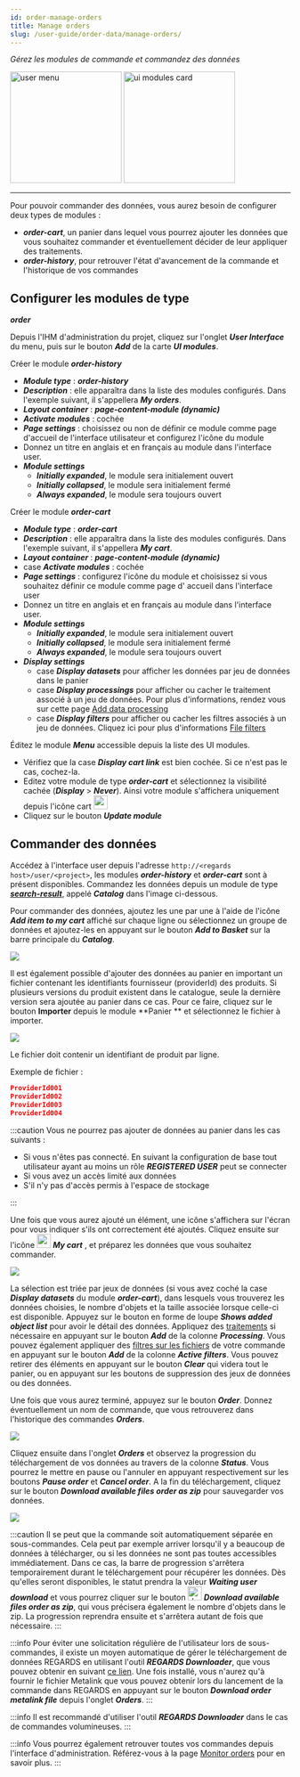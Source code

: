 ```yaml
---
id: order-manage-orders
title: Manage orders
slug: /user-guide/order-data/manage-orders/
---
```


*Gérez les modules de commande et commandez des données*

<img src="/images/user-documentation/v1.4/6-catalog-consultation/catalog/user-interface-menu.png" alt="user menu" height="200"/> 
<img src="/images/user-documentation/v1.4/6-catalog-consultation/catalog/ui-modules-card.png" alt="ui modules card" height="200"/>

---

Pour pouvoir commander des données, vous aurez besoin de configurer deux types de modules :

- ***order-cart***, un panier dans lequel vous pourrez ajouter les données que vous souhaitez commander et
  éventuellement décider de leur appliquer des traitements.
- ***order-history***, pour retrouver l'état d'avancement de la commande et l'historique de vos commandes

## Configurer les modules de type

***order***

Depuis l'IHM d'administration du projet, cliquez sur l'onglet ***User Interface*** du menu, puis sur le bouton ***Add***
de la carte ***UI modules***.

Créer le module ***order-history***

- ***Module type*** : ***order-history***
- ***Description*** : elle apparaîtra dans la liste des modules configurés. Dans l'exemple suivant, il s'appellera
  ***My orders***.
- ***Layout container*** : ***page-content-module (dynamic)***
- ***Activate modules*** : cochée
- ***Page settings*** : choisissez ou non de définir ce module comme page d'accueil de l'interface utilisateur et
  configurez l'icône du module
- Donnez un titre en anglais et en français au module dans l'interface user.
- ***Module settings***
    - ***Initially expanded***, le module sera initialement ouvert
    - ***Initially collapsed***, le module sera initialement fermé
    - ***Always expanded***, le module sera toujours ouvert

Créer le module ***order-cart***

- ***Module type*** : ***order-cart***
- ***Description*** : elle apparaîtra dans la liste des modules configurés. Dans l'exemple suivant, il s'appellera
  ***My cart***.
- ***Layout container*** : ***page-content-module (dynamic)***
- case ***Activate modules*** : cochée
- ***Page settings*** : configurez l'icône du module et choisissez si vous souhaitez définir ce module comme page d'
  accueil dans l'interface user
- Donnez un titre en anglais et en français au module dans l'interface user.
- ***Module settings***
    - ***Initially expanded***, le module sera initialement ouvert
    - ***Initially collapsed***, le module sera initialement fermé
    - ***Always expanded***, le module sera toujours ouvert
- ***Display settings***
    - case ***Display datasets*** pour afficher les données par jeu de données dans le panier
    - case ***Display processings*** pour afficher ou cacher le traitement associé à un jeu de données. Pour plus
      d'informations, rendez vous sur cette page [Add data processing](processing.md)
    - case ***Display filters*** pour afficher ou cacher les filtres associés à un jeu de données. Cliquez ici pour plus
      d'informations [File filters](file-filters.md)

Éditez le module ***Menu*** accessible depuis la liste des UI modules.

- Vérifiez que la case ***Display cart link*** est bien cochée. Si ce n'est pas le cas, cochez-la.
- Editez votre module de type ***order-cart*** et sélectionnez la visibilité cachée (***Display*** > ***Never***). Ainsi
  votre module s'affichera uniquement depuis l'icône
  cart <img src="/images/user-documentation/regards-icons/user/cart.png" alt="cart" height="25" width="25"/>
- Cliquez sur le bouton ***Update module***

## Commander des données

Accédez à l'interface user depuis l'adresse `http://<regards host>/user/<project>`, les modules ***order-history*** et
***order-cart*** sont à présent disponibles. Commandez les données depuis un module de type
***[search-result](../6-catalog-consultation/catalog-configuration.md)***, appelé ***Catalog*** dans l'image ci-dessous.

Pour commander des données, ajoutez les une par une à l'aide de l'icône ***Add item to my cart*** affiché sur chaque
ligne ou sélectionnez un groupe de données et ajoutez-les en appuyant sur le bouton ***Add to Basket*** sur la barre
principale du ***Catalog***.

![](./sources/order-data.png)

Il est également possible d'ajouter des données au panier en important un fichier contenant les identifiants
fournisseur (providerId) des produits. Si plusieurs versions du produit existent dans le catalogue, seule la dernière
version sera ajoutée au panier dans ce cas. Pour ce faire, cliquez sur le bouton **Importer** depuis le module **Panier
**
et sélectionnez le fichier à importer.

![](./sources/basket-import-file.png)

Le fichier doit contenir un identifiant de produit par ligne.

Exemple de fichier :

```json
ProviderId001
ProviderId002
ProviderId003
ProviderId004
```

:::caution
Vous ne pourrez pas ajouter de données au panier dans les cas suivants :

- Si vous n'êtes pas connecté. En suivant la configuration de base tout utilisateur ayant au moins un rôle
  ***REGISTERED USER*** peut se connecter
- Si vous avez un accès limité aux données
- S'il n'y pas d'accès permis à l'espace de stockage

:::

Une fois que vous aurez ajouté un élément, une icône s'affichera sur l'écran pour vous indiquer s'ils ont correctement
été ajoutés.
Cliquez ensuite sur l'icône <img src="/images/user-documentation/regards-icons/user/cart.png" alt="cart" width="25"/>
***My cart*** , et préparez les données que vous souhaitez commander.

![](./sources/order-cart.png)

La sélection est triée par jeux de données (si vous avez coché la case ***Display datasets*** du module
***order-cart***), dans lesquels vous trouverez les données choisies, le nombre d'objets et la taille associée lorsque
celle-ci est disponible. Appuyez sur le bouton en forme de loupe ***Shows added object list*** pour avoir le détail des
données. Appliquez des [traitements](processing.md) si nécessaire en appuyant sur le bouton ***Add*** de la colonne
***Processing***. Vous pouvez également appliquer des [filtres sur les fichiers](file-filters.md) de votre commande en
appuyant sur le bouton ***Add*** de la colonne ***Active filters***. Vous pouvez retirer des éléments en appuyant sur le
bouton ***Clear*** qui videra tout le panier, ou en appuyant sur les boutons de suppression des jeux de données ou des
données.

Une fois que vous aurez terminé, appuyez sur le bouton ***Order***. Donnez éventuellement un nom de commande, que vous
retrouverez dans l'historique des commandes ***Orders***.

![](./sources/order-action.png)

Cliquez ensuite dans l'onglet ***Orders*** et observez la progression du téléchargement de vos données au travers de la
colonne ***Status***. Vous pourrez le mettre en pause ou l'annuler en appuyant respectivement sur les boutons
***Pause order*** et ***Cancel order***. A la fin du téléchargement, cliquez sur le bouton
***Download available files order as zip*** pour sauvegarder vos données.

![](./sources/order-module.png)

:::caution
Il se peut que la commande soit automatiquement séparée en sous-commandes. Cela peut par exemple arriver lorsqu'il y a
beaucoup de données à télécharger, ou si les données ne sont pas toutes accessibles immédiatement. Dans ce cas, la barre
de progression s'arrêtera temporairement durant le téléchargement pour récupérer les données. Dès qu'elles seront
disponibles, le statut prendra la valeur ***Waiting user download*** et vous pourrez cliquer sur le
bouton <img src="/images/user-documentation/regards-icons/user/download.png" alt="download" width="25"/>
***Download available files order as zip***, qui vous précisera également le nombre d'objets dans le zip. La progression
reprendra ensuite et s'arrêtera autant de fois que nécessaire.
:::

:::info
Pour éviter une solicitation régulière de l'utilisateur lors de sous-commandes, il existe un moyen automatique de gérer
le téléchargement de données REGARDS en utilisant l'outil ***REGARDS Downloader***, que vous pouvez obtenir en
suivant [ce lien](https://github.com/RegardsOss/RegardsDownloader). Une fois installé, vous n'aurez qu'à fournir le
fichier Metalink que vous pouvez obtenir lors du lancement de la commande dans REGARDS en appuyant sur le bouton
***Download order metalink file*** depuis l'onglet ***Orders***.
:::

:::info
Il est recommandé d'utiliser l'outil ***REGARDS Downloader*** dans le cas de commandes volumineuses.
:::

:::info
Vous pourrez également retrouver toutes vos commandes depuis l'interface d'administration. Référez-vous à la
page [Monitor orders](monitor-orders.md) pour en savoir plus.
:::
